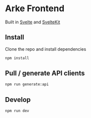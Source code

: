 # Arke Frontend

Built in [Svelte](https://svelte.dev) and [SvelteKit](https://kit.svelte.dev)

## Install

Clone the repo and install dependencies

```bash
npm install
```

## Pull / generate API clients

```bash
npm run generate:api
```

## Develop

```bash
npm run dev
```
